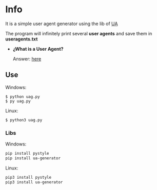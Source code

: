 # Info

It is a simple user agent generator using the lib of [UA](https://github.com/iamdual/ua-generator)

The program will infinitely print several **user agents** and save them in **useragents.txt**
- **¿What is a User Agent?**

   Answer: [here](https://en.wikipedia.org/wiki/User_agent#:~:text=In%20computing%2C%20a%20user%20agent,web%20browsers%20and%20email%20readers.)

## Use

Windows:
```
$ python uag.py
$ py uag.py 
```

Linux:
```
$ python3 uag.py
```

### Libs

Windows:
```bash
pip install pystyle
pip install ua-generator
```

Linux:
```bash
pip3 install pystyle
pip3 install ua-generator
```
